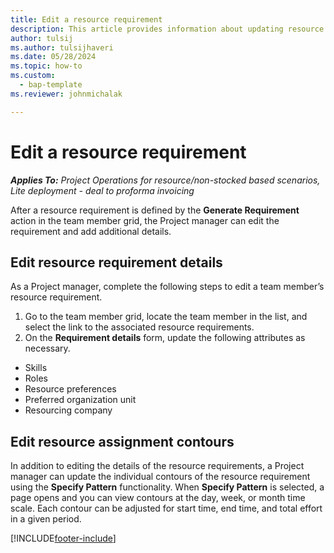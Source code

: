 ```yaml
---
title: Edit a resource requirement
description: This article provides information about updating resource requirement information.
author: tulsij
ms.author: tulsijhaveri
ms.date: 05/28/2024
ms.topic: how-to
ms.custom: 
  - bap-template
ms.reviewer: johnmichalak

---
```


# Edit a resource requirement

_**Applies To:** Project Operations for resource/non-stocked based scenarios, Lite deployment - deal to proforma invoicing_

After a resource requirement is defined by the **Generate Requirement** action in the team member grid, the Project manager can edit the requirement and add additional details.

## Edit resource requirement details

As a Project manager, complete the following steps to edit a team member’s resource requirement.

1. Go to the team member grid, locate the team member in the list, and select the link to the associated resource requirements.
2. On the **Requirement details** form, update the following attributes as necessary.

- Skills
- Roles
- Resource preferences
- Preferred organization unit
- Resourcing company

## Edit resource assignment contours

In addition to editing the details of the resource requirements, a Project manager can update the individual contours of the resource requirement using the **Specify Pattern** functionality. When **Specify Pattern** is selected, a page opens and you can view contours at the day, week, or month time scale. Each contour can be adjusted for start time, end time, and total effort in a given period.

[!INCLUDE[footer-include](../includes/footer-banner.md)]
